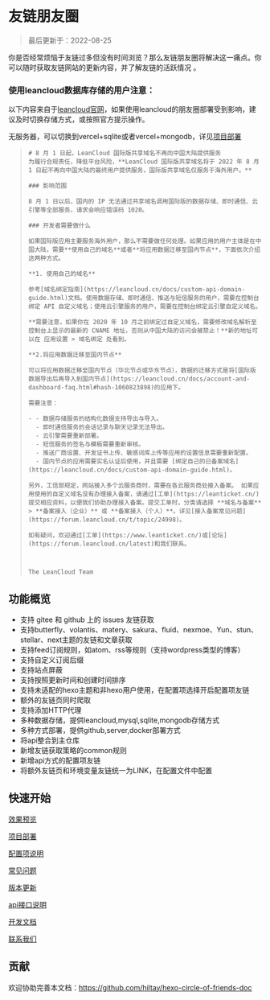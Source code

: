 # 友链朋友圈

> 最后更新于：2022-08-25

你是否经常烦恼于友链过多但没有时间浏览？那么友链朋友圈将解决这一痛点。你可以随时获取友链网站的更新内容，并了解友链的活跃情况 。

### 使用leancloud数据库存储的用户注意：

以下内容来自于[leancloud官网](https://leancloud.app/)，如果使用leancloud的朋友圈部署受到影响，建议及时切换存储方式，或按照官方提示操作。

无服务器，可以切换到vercel+sqlite或者vercel+mongodb，详见[项目部署](deploy.md)

> ```
> # 8 月 1 日起，LeanCloud 国际版共享域名不再向中国大陆提供服务
> 为履行合规责任，降低平台风险，**LeanCloud 国际版共享域名将于 2022 年 8 月 1 日起不再向中国大陆的最终用户提供服务，国际版共享域名仅服务于海外用户。**
> 
> ### 影响范围
> 
> 8 月 1 日以后，国内的 IP 无法通过共享域名调用国际版的数据存储、即时通信、云引擎等全部服务，请求会响应错误码 1020。
> 
> ### 开发者需要做什么
> 
> 如果国际版应用主要服务海外用户，那么不需要做任何处理。如果应用的用户主体是在中国大陆，需要**使用自己的域名**或者**将应用数据迁移至国内节点**，下面依次介绍这两种方式。
> 
> **1. 使用自己的域名**
> 
> 参考[域名绑定指南](https://leancloud.cn/docs/custom-api-domain-guide.html)文档。使用数据存储、即时通信、推送与短信服务的用户，需要在控制台绑定 API 自定义域名；使用云引擎服务的用户，需要在控制台绑定云引擎自定义域名。
> 
> **需要注意，如果你在 2020 年 10 月之前绑定过自定义域名，需要修改域名解析至控制台上显示的最新的 CNAME 地址，否则从中国大陆的访问会被禁止！**新的地址可以在 应用设置 > 域名绑定 处看到。
> 
> **2.将应用数据迁移至国内节点**
> 
> 可以将应用数据迁移至国内节点（华北节点或华东节点），数据的迁移方式是将[国际版数据导出后再导入到国内节点](https://leancloud.cn/docs/account-and-dashboard-faq.html#hash-1060823898)的应用下。
> 
> 需要注意：
> 
> - - 数据存储服务的结构化数据支持导出与导入。
>   - 即时通信服务的会话记录与聊天记录无法导出。
>   - 云引擎需要重新部署。
>   - 短信服务的签名与模板需要重新审核。
>   - 推送厂商设置、开发证书上传、敏感词库上传等应用的设置信息需要重新配置。
>   - 国内节点的应用需要实名认证后使用，并且需要 [绑定自己的已备案域名](https://leancloud.cn/docs/custom-api-domain-guide.html)。
> 
> 另外，工信部规定，网站接入多个云服务商时，需要在各云服务商处接入备案。 如果应用使用的自定义域名没有办理接入备案，请通过[工单](https://leanticket.cn/)提交相应资料，以便我们协助办理接入备案。提交工单时，分类请选择 **域名与备案** > **备案接入（企业）** 或 **备案接入（个人）**。详见[接入备案常见问题](https://forum.leancloud.cn/t/topic/24998)。
> 
> 如有疑问，欢迎通过[工单](https://www.leanticket.cn/)或[论坛](https://forum.leancloud.cn/latest)和我们联系。
> 
> 
> 
> The LeanCloud Team
> ```



## 功能概览

- 支持 gitee 和 github 上的 issues 友链获取
- 支持butterfly、volantis、matery、sakura、fluid、nexmoe、Yun、stun、stellar、next主题的友链和文章获取
- 支持feed订阅规则，如atom、rss等规则（支持wordpress类型的博客）
- 支持自定义订阅后缀
- 支持站点屏蔽
- 支持按照更新时间和创建时间排序
- 支持未适配的hexo主题和非hexo用户使用，在配置项选择开启配置项友链
- 额外的友链页同时爬取
- 支持添加HTTP代理
- 多种数据存储，提供leancloud,mysql,sqlite,mongodb存储方式
- 多种方式部署，提供github,server,docker部署方式
- 将api整合到主仓库
- 新增友链获取策略的common规则
- 新增api方式的配置项友链
- 将额外友链页和环境变量友链统一为LINK，在配置文件中配置

## 快速开始

[效果预览](preview.md)

[项目部署](deploy.md)

[配置项说明](settings.md)

[常见问题](problems.md)

[版本更新](update.md)

[api接口说明](apidoc.md)

[开发文档](developmentdoc.md)

[联系我们](contactus.md)

## 贡献

欢迎协助完善本文档：https://github.com/hiltay/hexo-circle-of-friends-doc

